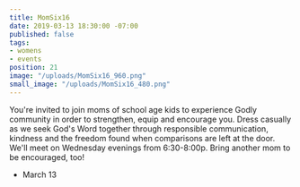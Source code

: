 ```yaml
---
title: MomSix16
date: 2019-03-13 18:30:00 -07:00
published: false
tags:
- womens
- events
position: 21
image: "/uploads/MomSix16_960.png"
small_image: "/uploads/MomSix16_480.png"
---
```


You're invited to join moms of school age kids to experience Godly community in order to strengthen, equip and encourage you.  Dress casually as we seek God's Word together through responsible communication, kindness and the freedom found when comparisons are left at the door.  We'll meet on Wednesday evenings from 6:30-8:00p.  Bring another mom to be encouraged, too! 

* March 13